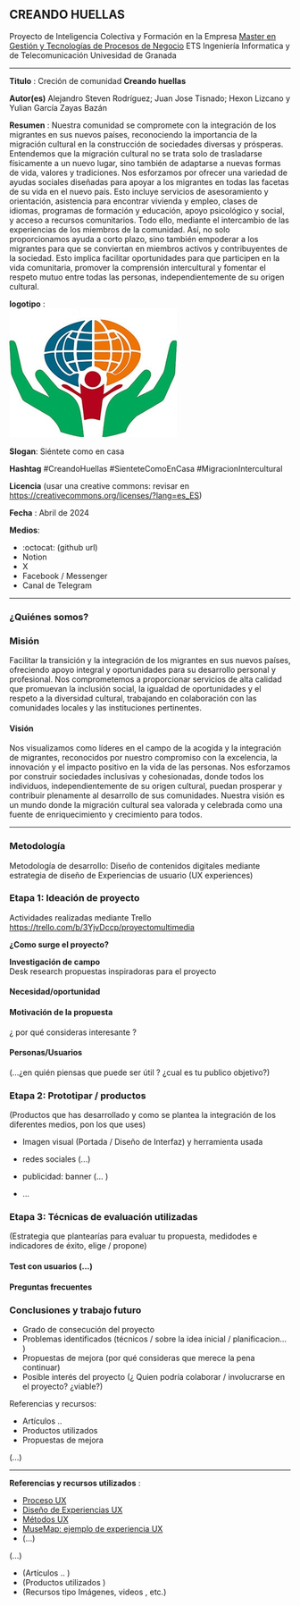 ## CREANDO HUELLAS 

Proyecto de Inteligencia Colectiva y Formación en la Empresa 
[Master en Gestión y Tecnologías de Procesos de Negocio](https://masteres.ugr.es/mbagestiontic/)
ETS Ingeniería Informatica y de Telecomunicación
Univesidad de Granada  

----

**Titulo** : Creción de comunidad **Creando huellas**

**Autor(es)** 
Alejandro Steven Rodríguez; Juan Jose Tisnado; Hexon Lizcano y Yulian García Zayas Bazán

**Resumen** : 
Nuestra comunidad se compromete con la integración de los migrantes en sus nuevos países, reconociendo la importancia de la migración cultural en la construcción de sociedades diversas y prósperas. Entendemos que la migración cultural no se trata solo de trasladarse físicamente a un nuevo lugar, sino también de adaptarse a nuevas formas de vida, valores y tradiciones.
Nos esforzamos por ofrecer una variedad de ayudas sociales diseñadas para apoyar a los migrantes en todas las facetas de su vida en el nuevo país. Esto incluye servicios de asesoramiento y orientación, asistencia para encontrar vivienda y empleo, clases de idiomas, programas de formación y educación, apoyo psicológico y social, y acceso a recursos comunitarios. Todo ello, mediante el intercambio de las experiencias de los miembros de la comunidad.
Así, no solo proporcionamos ayuda a corto plazo, sino también empoderar a los migrantes para que se conviertan en miembros activos y contribuyentes de la sociedad. Esto implica facilitar oportunidades para que participen en la vida comunitaria, promover la comprensión intercultural y fomentar el respeto mutuo entre todas las personas, independientemente de su origen cultural.

**logotipo** :  
![Logo](Logotipo.jpg)

**Slogan**: Siéntete como en casa

**Hashtag** 
#CreandoHuellas
#SienteteComoEnCasa
#MigracionIntercultural

**Licencia**    (usar una creative commons: revisar en https://creativecommons.org/licenses/?lang=es_ES) 

**Fecha** : Abril de 2024

**Medios**: 
*  :octocat: (github url)
* Notion
* X
* Facebook / Messenger
* Canal de Telegram

----

### ¿Quiénes somos?

### Misión
Facilitar la transición y la integración de los migrantes en sus nuevos países, ofreciendo apoyo integral y oportunidades para su desarrollo personal y profesional. Nos comprometemos a proporcionar servicios de alta calidad que promuevan la inclusión social, la igualdad de oportunidades y el respeto a la diversidad cultural, trabajando en colaboración con las comunidades locales y las instituciones pertinentes.

#### Visión
Nos visualizamos como líderes en el campo de la acogida y la integración de migrantes, reconocidos por nuestro compromiso con la excelencia, la innovación y el impacto positivo en la vida de las personas. Nos esforzamos por construir sociedades inclusivas y cohesionadas, donde todos los individuos, independientemente de su origen cultural, puedan prosperar y contribuir plenamente al desarrollo de sus comunidades. Nuestra visión es un mundo donde la migración cultural sea valorada y celebrada como una fuente de enriquecimiento y crecimiento para todos.

----- 

### Metodología

Metodología de desarrollo: Diseño de contenidos digitales mediante estrategia de diseño de Experiencias de usuario (UX experiences) 

### Etapa 1: Ideación de proyecto 

Actividades realizadas mediante Trello https://trello.com/b/3YjvDccp/proyectomultimedia

**¿Como surge el proyecto?**

**Investigación de campo**   
Desk research propuestas inspiradoras para el proyecto


#### Necesidad/oportunidad

#### Motivación de la propuesta

¿ por qué consideras interesante ? 

#### Personas/Usuarios
(...¿en quién piensas que puede ser útil ? ¿cual es tu publico objetivo?) 


### Etapa 2: Prototipar / productos 

(Productos que has desarrollado y como se plantea la integración de los diferentes medios, pon los que uses) 

* Imagen visual (Portada / Diseño de Interfaz) y herramienta usada 

* redes sociales (...) 

* publicidad: banner (... ) 

* ...

### Etapa 3: Técnicas de evaluación utilizadas

(Estrategia que plantearías para evaluar tu propuesta, medidodes e indicadores de éxito, elige / propone) 

#### Test con usuarios (...) 



#### Preguntas frecuentes



### Conclusiones y trabajo futuro


* Grado de consecución del proyecto 
* Problemas identificados  (técnicos / sobre la idea inicial / planificacion… ) 
* Propuestas de mejora (por qué consideras que merece la pena continuar)
* Posible interés del proyecto (¿ Quien podría  colaborar / involucrarse en el proyecto? ¿viable?)


Referencias y recursos: 

* Artículos ..  
* Productos utilizados  
* Propuestas de mejora

(...)






----

**Referencias y recursos utilizados** :

* [Proceso UX](https://uxmastery.com/resources/process/)
* [Diseño de Experiencias UX](http://www.nosolousabilidad.com/articulos/uxd.htm) 
* [Métodos UX](https://mgea.github.io/UX-DIU-Checklist/index.html) 
* [MuseMap: ejemplo de experiencia UX](https://blog.prototypr.io/musemap-street-art-app-ux-case-study-9bec6a99823b) 
* (...) 

(...)
* (Artículos ..  )
* (Productos utilizados ) 
* (Recursos tipo Imágenes, videos , etc.) 





